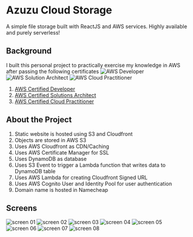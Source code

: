 # Azuzu Cloud Storage
A simple file storage built with ReactJS and AWS services. Highly available and purely serverless!

## Background
I built this personal project to practically exercise my knowledge in AWS after passing the following certificates
![AWS Developer](images/developer.png)
![AWS Solution Architect](images/solution-architect.png)
![AWS Cloud Practitioner](images/cloud-practitioner.png)
1. [AWS Certified Developer](https://www.credly.com/badges/2d54fca2-63b0-4fbf-9241-03b4aeb42b41/public_url)
2. [AWS Certified Solutions Architect](https://www.credly.com/badges/57841524-7f5e-4e64-b6eb-3454c69b2592/public_url)
3. [AWS Certified Cloud Practitioner](https://www.credly.com/badges/a5c4fb43-f22c-40c3-b1aa-941ef58f4eb3/public_url)

## About the Project
1. Static website is hosted using S3 and Cloudfront
1. Objects are stored in AWS S3
1. Uses AWS Cloudfront as CDN/Caching
1. Uses AWS Certificate Manager for SSL
1. Uses DynamoDB as database
1. Uses S3 Event to trigger a Lambda function that writes data to DynamoDB table
1. Uses AWS Lambda for creating Cloudfront Signed URL
1. Uses AWS Cognito User and Identity Pool for user authentication
1. Domain name is hosted in Namecheap

## Screens
![screen 01](images/ss01.png)
![screen 02](images/ss02.png)
![screen 03](images/ss03.png)
![screen 04](images/ss04.png)
![screen 05](images/ss05.png)
![screen 06](images/ss06.png)
![screen 07](images/ss07.png)
![screen 08](images/ss08.png)
